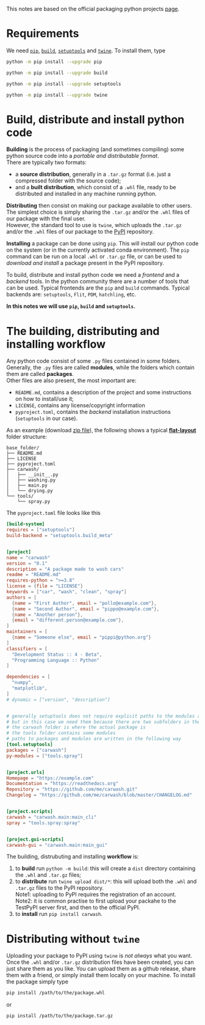 [pip]: https://pip.pypa.io/en/stable/
[PyPI]: https://pypi.org/
[build]: https://pypi.org/project/build/
[setuptools]: https://setuptools.pypa.io/en/latest/index.html
[twine]: https://twine.readthedocs.io/en/latest/
[src-vs-flat]: https://packaging.python.org/en/latest/discussions/src-layout-vs-flat-layout/
[flat_layout]: https://setuptools.pypa.io/en/latest/userguide/package_discovery.html#flat-layout
[packaging]: https://packaging.python.org/en/latest/tutorials/packaging-projects/

This notes are based on the official packaging python projects [page][packaging].

# Requirements

We need [`pip`][pip], [`build`][build], [`setuptools`][setuptools] and [`twine`][twine]. To install them, type

```bash
python -m pip install --upgrade pip
```
```bash
python -m pip install --upgrade build
```
```bash
python -m pip install --upgrade setuptools
```
```bash
python -m pip install --upgrade twine
```

# Build, distribute and install python code

**Building** is the process of packaging (and sometimes compiling) some python source code into a *portable and distributable format*.\
There are typically two formats:
  * a **source distribution**, generally in a `.tar.gz` format (i.e. just a compressed folder with the source code);
  * and a **built distribution**, which consist of a `.whl` file, ready to be distributed and installed in any machine running python.

**Distributing** then consist on making our package available to other users.\
The simplest choice is simply sharing the `.tar.gz` and/or the `.whl` files of our package with the final user.\
However, the standard tool to use is `twine`, which uploads the `.tar.gz` and/or the `.whl` files of our package to the [PyPI][PyPI] repository.

**Installing** a package can be done using `pip`. This will install our python code on the system (or in the currently activated conda environment).
The `pip` command can be run on a local `.whl` or `.tar.gz` file, or can be used to *download and install* a package present in the PyPI repository.

To build, distribute and install python code we need a *frontend* and a *backend* tools.
In the python community there are a number of tools that can be used.
Typical frontends are the `pip` and `build` commands.
Typical backends are: `setuptools`, `Flit`, `PDM`, `hatchling`, etc.

**In this notes we will use `pip`, `build` and `setuptools`.**

# The building, distributing and installing workflow

Any python code consist of some `.py` files contained in some folders.\
Generally, the `.py` files are called **modules**, while the folders which contain them are called **packages**.\
Other files are also present, the most important are:
- `README.md`, contains a description of the project and some instructions on how to install/use it;
- `LICENSE`, contains any license/copyright information
- `pyproject.toml`, contains the *backend* installation instructions (`setuptools` in our case).

As an example (download [zip file](https://github.com/t3n0/notes/raw/main/notes/python/flat_layout.zip)), the following shows a typical [**flat-layout**][flat_layout] folder structure:

```
base_folder/
├── README.md
├── LICENSE
├── pyproject.toml
├── carwash/
│   ├── __init__.py
│   ├── washing.py
│   ├── main.py
│   └── drying.py
└── tools/
    └── spray.py
```

The `pyproject.toml` file looks like this

```toml
[build-system]
requires = ["setuptools"]
build-backend = "setuptools.build_meta"


[project]
name = "carwash"
version = "0.1"
description = "A package made to wash cars"
readme = "README.md"
requires-python = ">=3.8"
license = {file = "LICENSE"}
keywords = ["car", "wash", "clean", "spray"]
authors = [
  {name = "First Author", email = "pollo@example.com"},
  {name = "Second Author", email = "pippo@example.com"},
  {name = "Another person"},
  {email = "different.person@example.com"},
]
maintainers = [
  {name = "Someone else", email = "pippi@python.org"}
]
classifiers = [
  "Development Status :: 4 - Beta",
  "Programming Language :: Python"
]

dependencies = [
  "numpy",
  "matplotlib",
]
# dynamic = ["version", "description"]


# generally setuptools does not require explicit paths to the modules and the packages
# but in this case we need them because there are two subfolders in the project
# the carwash folder is where the actual package is
# the tools folder contains some modules
# paths to packages and modules are written in the following way
[tool.setuptools]
packages = ["carwash"]
py-modules = ["tools.spray"]


[project.urls]
Homepage = "https://example.com"
Documentation = "https://readthedocs.org"
Repository = "https://github.com/me/carwash.git"
Changelog = "https://github.com/me/carwash/blob/master/CHANGELOG.md"


[project.scripts]
carwash = "carwash.main:main_cli"
spray = "tools.spray:spray"


[project.gui-scripts]
carwash-gui = "carwash.main:main_gui"
```


The building, distrubuting and installing **workflow** is:
1. to **build** run `python -m build`: this will create a `dist` directory containing the `.whl` and `.tar.gz` files;
2. to **distribute** run `twine upload dist/*`: this will upload both the `.whl` and `.tar.gz` files to the PyPI repository. \
   Note1: uploading to PyPI requires the registration of an account. \
   Note2: it is common practise to first upload your packahe to the TestPyPI server first, and then to the official PyPI.
3. to **install** run `pip install carwash`.

# Distributing without `twine`

Uploading your package to PyPI using `twine` is *not always* what you want.\
Once the `.whl` and/or `.tar.gz` distribution files have been created, you can just share them as you like.
You can upload them as a github release, share them with a friend, or simply install them locally on your machine.
To install the package simply type

```bash
pip install /path/to/the/package.whl
```
or
```bash
pip install /path/to/the/package.tar.gz
```
